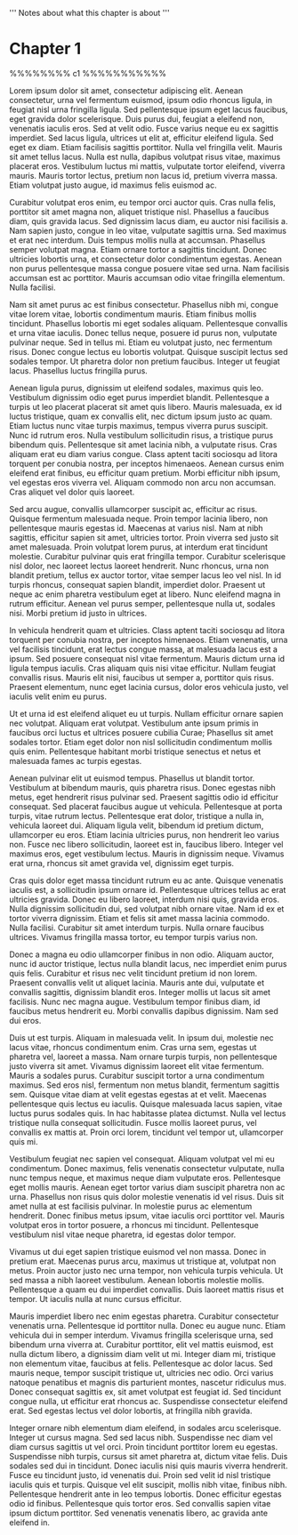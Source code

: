 '''
Notes about what this chapter is about
'''

# Chapter 1

%%%%%%%% c1 %%%%%%%%%%%

Lorem ipsum dolor sit amet, consectetur adipiscing elit. Aenean consectetur, urna vel fermentum euismod, ipsum odio rhoncus ligula, in feugiat nisl urna fringilla ligula. Sed pellentesque ipsum eget lacus faucibus, eget gravida dolor scelerisque. Duis purus dui, feugiat a eleifend non, venenatis iaculis eros. Sed at velit odio. Fusce varius neque eu ex sagittis imperdiet. Sed lacus ligula, ultrices ut elit at, efficitur eleifend ligula. Sed eget ex diam. Etiam facilisis sagittis porttitor. Nulla vel fringilla velit. Mauris sit amet tellus lacus. Nulla est nulla, dapibus volutpat risus vitae, maximus placerat eros. Vestibulum luctus mi mattis, vulputate tortor eleifend, viverra mauris. Mauris tortor lectus, pretium non lacus id, pretium viverra massa. Etiam volutpat justo augue, id maximus felis euismod ac.

Curabitur volutpat eros enim, eu tempor orci auctor quis. Cras nulla felis, porttitor sit amet magna non, aliquet tristique nisl. Phasellus a faucibus diam, quis gravida lacus. Sed dignissim lacus diam, eu auctor nisi facilisis a. Nam sapien justo, congue in leo vitae, vulputate sagittis urna. Sed maximus et erat nec interdum. Duis tempus mollis nulla at accumsan. Phasellus semper volutpat magna. Etiam ornare tortor a sagittis tincidunt. Donec ultricies lobortis urna, et consectetur dolor condimentum egestas. Aenean non purus pellentesque massa congue posuere vitae sed urna. Nam facilisis accumsan est ac porttitor. Mauris accumsan odio vitae fringilla elementum. Nulla facilisi.

Nam sit amet purus ac est finibus consectetur. Phasellus nibh mi, congue vitae lorem vitae, lobortis condimentum mauris. Etiam finibus mollis tincidunt. Phasellus lobortis mi eget sodales aliquam. Pellentesque convallis et urna vitae iaculis. Donec tellus neque, posuere id purus non, vulputate pulvinar neque. Sed in tellus mi. Etiam eu volutpat justo, nec fermentum risus. Donec congue lectus eu lobortis volutpat. Quisque suscipit lectus sed sodales tempor. Ut pharetra dolor non pretium faucibus. Integer ut feugiat lacus. Phasellus luctus fringilla purus.

Aenean ligula purus, dignissim ut eleifend sodales, maximus quis leo. Vestibulum dignissim odio eget purus imperdiet blandit. Pellentesque a turpis ut leo placerat placerat sit amet quis libero. Mauris malesuada, ex id luctus tristique, quam ex convallis elit, nec dictum ipsum justo ac quam. Etiam luctus nunc vitae turpis maximus, tempus viverra purus suscipit. Nunc id rutrum eros. Nulla vestibulum sollicitudin risus, a tristique purus bibendum quis. Pellentesque sit amet lacinia nibh, a vulputate risus. Cras aliquam erat eu diam varius congue. Class aptent taciti sociosqu ad litora torquent per conubia nostra, per inceptos himenaeos. Aenean cursus enim eleifend erat finibus, eu efficitur quam pretium. Morbi efficitur nibh ipsum, vel egestas eros viverra vel. Aliquam commodo non arcu non accumsan. Cras aliquet vel dolor quis laoreet.

Sed arcu augue, convallis ullamcorper suscipit ac, efficitur ac risus. Quisque fermentum malesuada neque. Proin tempor lacinia libero, non pellentesque mauris egestas id. Maecenas at varius nisl. Nam at nibh sagittis, efficitur sapien sit amet, ultricies tortor. Proin viverra sed justo sit amet malesuada. Proin volutpat lorem purus, at interdum erat tincidunt molestie. Curabitur pulvinar quis erat fringilla tempor. Curabitur scelerisque nisl dolor, nec laoreet lectus laoreet hendrerit. Nunc rhoncus, urna non blandit pretium, tellus ex auctor tortor, vitae semper lacus leo vel nisl. In id turpis rhoncus, consequat sapien blandit, imperdiet dolor. Praesent ut neque ac enim pharetra vestibulum eget at libero. Nunc eleifend magna in rutrum efficitur. Aenean vel purus semper, pellentesque nulla ut, sodales nisi. Morbi pretium id justo in ultrices.

In vehicula hendrerit quam et ultricies. Class aptent taciti sociosqu ad litora torquent per conubia nostra, per inceptos himenaeos. Etiam venenatis, urna vel facilisis tincidunt, erat lectus congue massa, at malesuada lacus est a ipsum. Sed posuere consequat nisl vitae fermentum. Mauris dictum urna id ligula tempus iaculis. Cras aliquam quis nisi vitae efficitur. Nullam feugiat convallis risus. Mauris elit nisi, faucibus ut semper a, porttitor quis risus. Praesent elementum, nunc eget lacinia cursus, dolor eros vehicula justo, vel iaculis velit enim eu purus.

Ut et urna id est eleifend aliquet eu ut turpis. Nullam efficitur ornare sapien nec volutpat. Aliquam erat volutpat. Vestibulum ante ipsum primis in faucibus orci luctus et ultrices posuere cubilia Curae; Phasellus sit amet sodales tortor. Etiam eget dolor non nisl sollicitudin condimentum mollis quis enim. Pellentesque habitant morbi tristique senectus et netus et malesuada fames ac turpis egestas.

Aenean pulvinar elit ut euismod tempus. Phasellus ut blandit tortor. Vestibulum at bibendum mauris, quis pharetra risus. Donec egestas nibh metus, eget hendrerit risus pulvinar sed. Praesent sagittis odio id efficitur consequat. Sed placerat faucibus augue ut vehicula. Pellentesque at porta turpis, vitae rutrum lectus. Pellentesque erat dolor, tristique a nulla in, vehicula laoreet dui. Aliquam ligula velit, bibendum id pretium dictum, ullamcorper eu eros. Etiam lacinia ultricies purus, non hendrerit leo varius non. Fusce nec libero sollicitudin, laoreet est in, faucibus libero. Integer vel maximus eros, eget vestibulum lectus. Mauris in dignissim neque. Vivamus erat urna, rhoncus sit amet gravida vel, dignissim eget turpis.

Cras quis dolor eget massa tincidunt rutrum eu ac ante. Quisque venenatis iaculis est, a sollicitudin ipsum ornare id. Pellentesque ultrices tellus ac erat ultricies gravida. Donec eu libero laoreet, interdum nisi quis, gravida eros. Nulla dignissim sollicitudin dui, sed volutpat nibh ornare vitae. Nam id ex et tortor viverra dignissim. Etiam et felis sit amet massa lacinia commodo. Nulla facilisi. Curabitur sit amet interdum turpis. Nulla ornare faucibus ultrices. Vivamus fringilla massa tortor, eu tempor turpis varius non.

Donec a magna eu odio ullamcorper finibus in non odio. Aliquam auctor, nunc id auctor tristique, lectus nulla blandit lacus, nec imperdiet enim purus quis felis. Curabitur et risus nec velit tincidunt pretium id non lorem. Praesent convallis velit ut aliquet lacinia. Mauris ante dui, vulputate et convallis sagittis, dignissim blandit eros. Integer mollis ut lacus sit amet facilisis. Nunc nec magna augue. Vestibulum tempor finibus diam, id faucibus metus hendrerit eu. Morbi convallis dapibus dignissim. Nam sed dui eros.

Duis ut est turpis. Aliquam in malesuada velit. In ipsum dui, molestie nec lacus vitae, rhoncus condimentum enim. Cras urna sem, egestas ut pharetra vel, laoreet a massa. Nam ornare turpis turpis, non pellentesque justo viverra sit amet. Vivamus dignissim laoreet elit vitae fermentum. Mauris a sodales purus. Curabitur suscipit tortor a urna condimentum maximus. Sed eros nisl, fermentum non metus blandit, fermentum sagittis sem. Quisque vitae diam at velit egestas egestas at et velit. Maecenas pellentesque quis lectus eu iaculis. Quisque malesuada lacus sapien, vitae luctus purus sodales quis. In hac habitasse platea dictumst. Nulla vel lectus tristique nulla consequat sollicitudin. Fusce mollis laoreet purus, vel convallis ex mattis at. Proin orci lorem, tincidunt vel tempor ut, ullamcorper quis mi.

Vestibulum feugiat nec sapien vel consequat. Aliquam volutpat vel mi eu condimentum. Donec maximus, felis venenatis consectetur vulputate, nulla nunc tempus neque, et maximus neque diam vulputate eros. Pellentesque eget mollis mauris. Aenean eget tortor varius diam suscipit pharetra non ac urna. Phasellus non risus quis dolor molestie venenatis id vel risus. Duis sit amet nulla at est facilisis pulvinar. In molestie purus ac elementum hendrerit. Donec finibus metus ipsum, vitae iaculis orci porttitor vel. Mauris volutpat eros in tortor posuere, a rhoncus mi tincidunt. Pellentesque vestibulum nisl vitae neque pharetra, id egestas dolor tempor.

Vivamus ut dui eget sapien tristique euismod vel non massa. Donec in pretium erat. Maecenas purus arcu, maximus ut tristique at, volutpat non metus. Proin auctor justo nec urna tempor, non vehicula turpis vehicula. Ut sed massa a nibh laoreet vestibulum. Aenean lobortis molestie mollis. Pellentesque a quam eu dui imperdiet convallis. Duis laoreet mattis risus et tempor. Ut iaculis nulla at nunc cursus efficitur.

Mauris imperdiet libero nec enim egestas pharetra. Curabitur consectetur venenatis urna. Pellentesque id porttitor nulla. Donec eu augue nunc. Etiam vehicula dui in semper interdum. Vivamus fringilla scelerisque urna, sed bibendum urna viverra at. Curabitur porttitor, elit vel mattis euismod, est nulla dictum libero, a dignissim diam velit ut mi. Integer diam mi, tristique non elementum vitae, faucibus at felis. Pellentesque ac dolor lacus. Sed mauris neque, tempor suscipit tristique ut, ultricies nec odio. Orci varius natoque penatibus et magnis dis parturient montes, nascetur ridiculus mus. Donec consequat sagittis ex, sit amet volutpat est feugiat id. Sed tincidunt congue nulla, ut efficitur erat rhoncus ac. Suspendisse consectetur eleifend erat. Sed egestas lectus vel dolor lobortis, at fringilla nibh gravida.

Integer ornare nibh elementum diam eleifend, in sodales arcu scelerisque. Integer ut cursus magna. Sed sed lacus nibh. Suspendisse nec diam vel diam cursus sagittis ut vel orci. Proin tincidunt porttitor lorem eu egestas. Suspendisse nibh turpis, cursus sit amet pharetra at, dictum vitae felis. Duis sodales sed dui in tincidunt. Donec iaculis nisi quis mauris viverra hendrerit. Fusce eu tincidunt justo, id venenatis dui. Proin sed velit id nisl tristique iaculis quis et turpis. Quisque vel elit suscipit, mollis nibh vitae, finibus nibh. Pellentesque hendrerit ante in leo tempus lobortis. Donec efficitur egestas odio id finibus. Pellentesque quis tortor eros. Sed convallis sapien vitae ipsum dictum porttitor. Sed venenatis venenatis libero, ac gravida ante eleifend in. 
